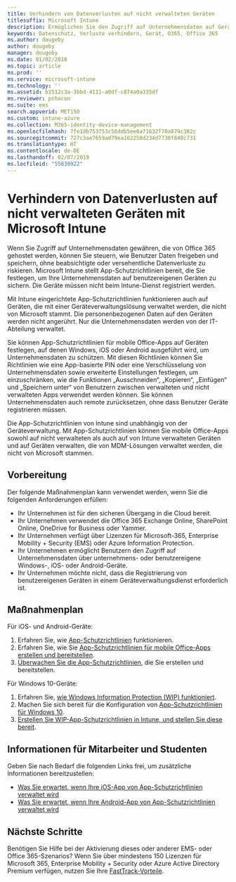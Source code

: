 ```yaml
---
title: Verhindern von Datenverlusten auf nicht verwalteten Geräten
titlesuffix: Microsoft Intune
description: Ermöglichen Sie den Zugriff auf Unternehmensdaten auf Geräten, und schützen Sie Daten vor Datenverlusten mithilfe von Microsoft Intune.
keywords: Datenschutz, Verluste verhindern, Gerät, O365, Office 365
ms.author: dougeby
author: dougeby
manager: dougeby
ms.date: 01/02/2018
ms.topic: article
ms.prod: ''
ms.service: microsoft-intune
ms.technology: ''
ms.assetid: b1512c3a-3bbd-4111-a0df-c874a0a335df
ms.reviewer: pchacon
ms.suite: ems
search.appverid: MET150
ms.custom: intune-azure
ms.collection: M365-identity-device-management
ms.openlocfilehash: 7fe1db753753c56ddb5ee6a71632f70a879c382c
ms.sourcegitcommit: 727c3ae7659ad79ea162250d234d7730f840c731
ms.translationtype: HT
ms.contentlocale: de-DE
ms.lasthandoff: 02/07/2019
ms.locfileid: "55839922"
---
```

# <a name="prevent-data-leaks-on-non-managed-devices-using-microsoft-intune"></a>Verhindern von Datenverlusten auf nicht verwalteten Geräten mit Microsoft Intune

Wenn Sie Zugriff auf Unternehmensdaten gewähren, die von Office 365 gehostet werden, können Sie steuern, wie Benutzer Daten freigeben und speichern, ohne beabsichtigte oder versehentliche Datenverluste zu riskieren. Microsoft Intune stellt App-Schutzrichtlinien bereit, die Sie festlegen, um Ihre Unternehmensdaten auf benutzereigenen Geräten zu sichern. Die Geräte müssen nicht beim Intune-Dienst registriert werden. 

Mit Intune eingerichtete App-Schutzrichtlinien funktionieren auch auf Geräten, die mit einer Geräteverwaltungslösung verwaltet werden, die nicht von Microsoft stammt. Die personenbezogenen Daten auf den Geräten werden nicht angerührt. Nur die Unternehmensdaten werden von der IT-Abteilung verwaltet. 

Sie können App-Schutzrichtlinien für mobile Office-Apps auf Geräten festlegen, auf denen Windows, iOS oder Android ausgeführt wird, um Unternehmensdaten zu schützen. Mit diesen Richtlinien können Sie Richtlinien wie eine App-basierte PIN oder eine Verschlüsselung von Unternehmensdaten sowie erweiterte Einstellungen festlegen, um einzuschränken, wie die Funktionen „Ausschneiden“, „Kopieren“, „Einfügen“ und „Speichern unter“ von Benutzern zwischen verwalteten und nicht verwalteten Apps verwendet werden können. Sie können Unternehmensdaten auch remote zurücksetzen, ohne dass Benutzer Geräte registrieren müssen. 

Die App-Schutzrichtlinien von Intune sind unabhängig von der Geräteverwaltung. Mit App-Schutzrichtlinien können Sie mobile Office-Apps sowohl auf nicht verwalteten als auch auf von Intune verwalteten Geräten und auf Geräten verwalten, die von MDM-Lösungen verwaltet werden, die nicht von Microsoft stammen. 

## <a name="before-you-begin"></a>Vorbereitung

Der folgende Maßnahmenplan kann verwendet werden, wenn Sie die folgenden Anforderungen erfüllen:
* Ihr Unternehmen ist für den sicheren Übergang in die Cloud bereit.
* Ihr Unternehmen verwendet die Office 365 Exchange Online, SharePoint Online, OneDrive for Business oder Yammer.
* Ihr Unternehmen verfügt über Lizenzen für Microsoft-365, Enterprise Mobility + Security (EMS) oder Azure Information Protection.
* Ihr Unternehmen ermöglicht Benutzern den Zugriff auf Unternehmensdaten über unternehmens- oder benutzereigene Windows-, iOS- oder Android-Geräte. 
* Ihr Unternehmen möchte nicht, dass die Registrierung von benutzereigenen Geräten in einem Geräteverwaltungsdienst erforderlich ist. 

## <a name="action-plan"></a>Maßnahmenplan

Für iOS- und Android-Geräte: 

1. Erfahren Sie, wie [App-Schutzrichtlinien](app-protection-policy.md) funktionieren.
2. Erfahren Sie, wie Sie [App-Schutzrichtlinien für mobile Office-Apps erstellen und bereitstellen](app-protection-policies.md). 
3. [Überwachen Sie die App-Schutzrichtlinien](app-protection-policies-monitor.md), die Sie erstellen und bereitstellen. 

Für Windows 10-Geräte: 

1. Erfahren Sie, [wie Windows Information Protection (WIP) funktioniert](https://docs.microsoft.com/windows/threat-protection/windows-information-protection/protect-enterprise-data-using-wip). 
2. Machen Sie sich bereit für die Konfiguration von [App-Schutzrichtlinien für Windows 10](app-protection-policies-configure-windows-10.md).
3. [Erstellen Sie WIP-App-Schutzrichtlinien in Intune, und stellen Sie diese bereit](windows-information-protection-policy-create.md).

## <a name="what-to-tell-employees-and-students"></a>Informationen für Mitarbeiter und Studenten

Geben Sie nach Bedarf die folgenden Links frei, um zusätzliche Informationen bereitzustellen: 
* [Was Sie erwartet, wenn Ihre iOS-App von App-Schutzrichtlinien verwaltet wird](app-protection-enabled-apps-ios.md)
* [Was Sie erwartet, wenn Ihre Android-App von App-Schutzrichtlinien verwaltet wird](app-protection-enabled-apps-android.md) 

## <a name="next-steps"></a>Nächste Schritte

Benötigen Sie Hilfe bei der Aktivierung dieses oder anderer EMS- oder Office 365-Szenarios? Wenn Sie über mindestens 150 Lizenzen für Microsoft 365, Enterprise Mobility + Security oder Azure Active Directory Premium verfügen, nutzen Sie Ihre [FastTrack-Vorteile](https://docs.microsoft.com/enterprise-mobility-security/solutions/enterprise-mobility-fasttrack-program). 
